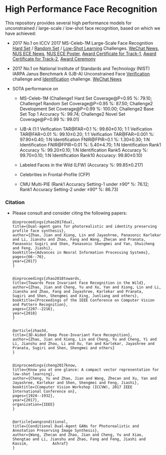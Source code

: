 # High Performance Face Recognition


This repository provides several high performance models for unconstrained / large-scale / low-shot face recognition, based on which we have achieved:


* 2017 No.1 on ICCV 2017 MS-Celeb-1M Large-Scale Face Recognition [Hard Set](https://www.msceleb.org/leaderboard/iccvworkshop-c1) / [Random Set](https://www.msceleb.org/leaderboard/iccvworkshop-c1) / [Low-Shot Learning](https://www.msceleb.org/leaderboard/c2) Challenges. [WeChat News](http://mp.weixin.qq.com/s/-G94Mj-8972i2HtEcIZDpA), [NUS ECE News](http://ece.nus.edu.sg/drupal/?q=node/215), [NUS ECE Poster](https://zhaoj9014.github.io/pub/ECE_Poster.jpeg), [Award Certificate for Track-1](https://zhaoj9014.github.io/pub/MS-Track1.jpeg), [Award Certificate for Track-2](https://zhaoj9014.github.io/pub/MS-Track2.jpeg), [Award Ceremony](https://zhaoj9014.github.io/pub/MS-Awards.jpeg)


* 2017 No.1 on National Institute of Standards and Technology (NIST) IARPA Janus Benchmark A (IJB-A) Unconstrained Face [Verification](https://zhaoj9014.github.io/pub/IJBA_11_report.pdf) challenge and [Identification](https://zhaoj9014.github.io/pub/IJBA_1N_report.pdf) challenge. [WeChat News](https://mp.weixin.qq.com/s/s9H_OXX-CCakrTAQUFDm8g)


* SOTA performance on 


    * MS-Celeb-1M (Challenge1 Hard Set Coverage@P=0.95 %: 79.10; Challenge1 Random Set Coverage@P=0.95 %: 87.50; Challenge2 Development Set Coverage@P=0.99 %: 100.00; Challenge2 Base Set Top 1 Accuracy %: 99.74; Challenge2 Novel Set Coverage@P=0.99 %: 99.01)


    * IJB-A (1:1 Veification TAR@FAR=0.1 %: 99.60±0.10; 1:1 Veification TAR@FAR=0.01 %: 99.10±0.20; 1:1 Veification TAR@FAR=0.001 %: 97.90±0.40; 1:N Identification FNIR@FPIR=0.1 %: 1.30±0.30; 1:N Identification FNIR@FPIR=0.01 %: 5.40±4.70; 1:N Identification Rank1 Accuracy %: 99.20±0.10; 1:N Identification Rank5 Accuracy %: 99.70±0.10; 1:N Identification Rank10 Accuracy: 99.80±0.10)


    * Labeled Faces in the Wild (LFW) (Accuracy %: 99.85±0.217)


    * Celebrities in Frontal-Profile (CFP)


    * CMU Multi-PIE (Rank1 Accuracy Setting-1 under ±90° %: 76.12; Rank1 Accuracy Setting-2 under ±90° %: 86.73)


### Citation
- Please consult and consider citing the following papers:


      @inproceedings{zhao2017dual,
      title={Dual-agent gans for photorealistic and identity preserving profile face synthesis},
      author={Zhao, Jian and Xiong, Lin and Jayashree, Panasonic Karlekar and Li, Jianshu and Zhao, Fang and Wang, Zhecan and Pranata,           Panasonic Sugiri and Shen, Panasonic Shengmei and Yan, Shuicheng and Feng, Jiashi},
      booktitle={Advances in Neural Information Processing Systems},
      pages={66--76},
      year={2017}
      }
      
      
      @inproceedings{zhao2018towards,
      title={Towards Pose Invariant Face Recognition in the Wild},
      author={Zhao, Jian and Cheng, Yu and Xu, Yan and Xiong, Lin and Li, Jianshu and Zhao, Fang and Jayashree, Karlekar and Pranata,         Sugiri and Shen, Shengmei and Xing, Junliang and others},
      booktitle={Proceedings of the IEEE Conference on Computer Vision and Pattern Recognition},
      pages={2207--2216},
      year={2018}
      }
      
      
      @article{zhao3d,
      title={3D-Aided Deep Pose-Invariant Face Recognition},
      author={Zhao, Jian and Xiong, Lin and Cheng, Yu and Cheng, Yi and Li, Jianshu and Zhou, Li and Xu, Yan and Karlekar, Jayashree and       Pranata, Sugiri and Shen, Shengmei and others}
      }


      @inproceedings{cheng2017know,
      title={Know you at one glance: A compact vector representation for low-shot learning},
      author={Cheng, Yu and Zhao, Jian and Wang, Zhecan and Xu, Yan and Jayashree, Karlekar and Shen, Shengmei and Feng, Jiashi},
      booktitle={Computer Vision Workshop (ICCVW), 2017 IEEE International Conference on},
      pages={1924--1932},
      year={2017},
      organization={IEEE}
      }
      
      
      @article{wangconditional,
      title={Conditional Dual-Agent GANs for Photorealistic and Annotation Preserving Image Synthesis},
      author={Wang, Zhecan and Zhao, Jian and Cheng, Yu and Xiao, Shengtao and Li, Jianshu and Zhao, Fang and Feng, Jiashi and Kassim,           Ashraf}
      }
